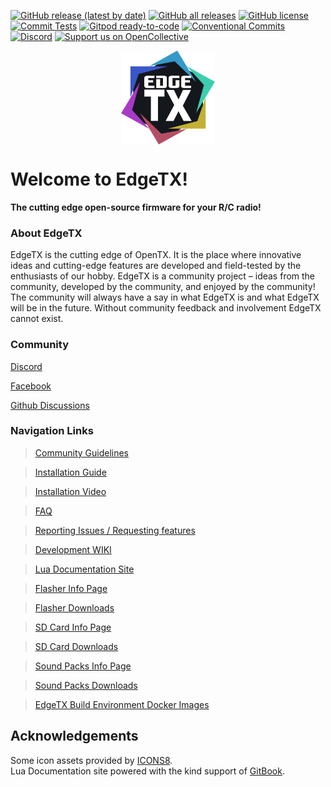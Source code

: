 [![GitHub release (latest by date)](https://img.shields.io/github/v/release/Edgetx/edgetx)](https://github.com/EdgeTX/edgetx/releases/latest)
[![GitHub all releases](https://img.shields.io/github/downloads/EdgeTX/edgetx/total)](https://github.com/EdgeTX/edgetx/releases)
[![GitHub license](https://img.shields.io/github/license/Edgetx/edgetx)](https://github.com/EdgeTX/edgetx/blob/main/LICENSE)
[![Commit Tests](https://github.com/EdgeTX/edgetx/actions/workflows/actions.yml/badge.svg)](https://github.com/EdgeTX/edgetx/actions/workflows/actions.yml)
[![Gitpod ready-to-code](https://img.shields.io/badge/Gitpod-ready--to--code-blue?logo=gitpod)](https://gitpod.io/#https://github.com/edgetx/edgetx/tree/main)
[![Conventional Commits](https://img.shields.io/badge/Conventional%20Commits-1.0.0-%23FE5196?logo=conventionalcommits&logoColor=white)](https://conventionalcommits.org)
[![Discord](https://img.shields.io/discord/839849772864503828.svg?label=&logo=discord&logoColor=ffffff&color=7389D8&labelColor=6A7EC2)](https://discord.gg/wF9wUKnZ6H)
[![Support us on OpenCollective](https://img.shields.io/opencollective/all/edgetx)](https://opencollective.com/edgetx)


<p align="center">
<a href="https://raw.githubusercontent.com/EdgeTX/edgetx.github.io/master/docs/assets/logo.png"><img src="https://raw.githubusercontent.com/EdgeTX/edgetx.github.io/master/docs/assets/logo.png" align="center" height="150" width="150" ></a>

# Welcome to EdgeTX!
**The cutting edge open-source firmware for your R/C radio!**


### About EdgeTX
EdgeTX is the cutting edge of OpenTX. It is the place where innovative ideas and cutting-edge features are developed and field-tested by the enthusiasts of our hobby. EdgeTX is a community project – ideas from the community, developed by the community, and enjoyed by the community! The community will always have a say in what EdgeTX is and what EdgeTX will be in the future. Without community feedback and involvement EdgeTX cannot exist.

### Community
[Discord](https://discord.gg/wF9wUKnZ6H)   

[Facebook](https://www.facebook.com/groups/edgetx)

[Github Discussions](https://github.com/EdgeTX/edgetx/discussions)
  
### Navigation Links

> [Community Guidelines](https://github.com/EdgeTX/edgetx.github.io/wiki/Community-Guidlines)

> [Installation Guide](https://edgetx.gitbook.io/edgetx-user-manual/edgetx-how-to/update-from-opentx-to-edgetx)

> [Installation Video](https://www.youtube.com/watch?v=Y9OvW9XCjOs)

> [FAQ](https://github.com/EdgeTX/edgetx.github.io/wiki/Frequently-Asked-Questions)

> [Reporting Issues / Requesting features](https://github.com/EdgeTX/edgetx/issues/new/choose)

> [Development WIKI](https://github.com/EdgeTX/edgetx/wiki)

> [Lua Documentation Site](https://luadoc.edgetx.org/)
  
> [Flasher Info Page](https://github.com/EdgeTX/flasher) 

> [Flasher Downloads](https://github.com/EdgeTX/flasher/releases)

> [SD Card Info Page](https://github.com/EdgeTX/edgetx-sdcard)

> [SD Card Downloads](https://github.com/EdgeTX/edgetx-sdcard/releases)

> [Sound Packs Info Page](https://github.com/EdgeTX/edgetx-sdcard-sounds)

> [Sound Packs Downloads](https://github.com/EdgeTX/edgetx-sdcard-sounds/releases)

> [EdgeTX Build Environment Docker Images](https://github.com/EdgeTX/build-edgetx)


## Acknowledgements
Some icon assets provided by [ICONS8](https://icons8.com).</br>
Lua Documentation site powered with the kind support of [GitBook](https://www.gitbook.com).
